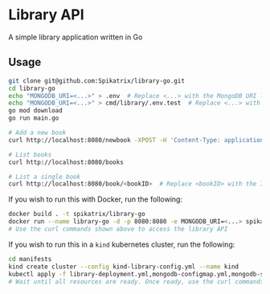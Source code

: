 # Library API

A simple library application written in Go

## Usage

```bash
git clone git@github.com:Spikatrix/library-go.git
cd library-go
echo "MONGODB_URI=<...>" > .env  # Replace <...> with the MongoDB URI link
echo "MONGODB_URI=<...>" > cmd/library/.env.test  # Replace <...> with the testing MongoDB URI link (DB for testing)
go mod download
go run main.go

# Add a new book
curl http://localhost:8080/newbook -XPOST -H 'Content-Type: application/json' -d '{"name": "Atomic Habits", "author": "James Clear"}'

# List books
curl http://localhost:8080/books

# List a single book
curl http://localhost:8080/book/<bookID>  # Replace <bookID> with the ID of the book
```

If you wish to run this with Docker, run the following:

```bash
docker build . -t spikatrix/library-go
docker run --name library-go -d -p 8080:8080 -e MONGODB_URI=<...> spikatrix/library-go # Replace <...> with the MongoDB URI link
# Use the curl commands shown above to access the library API
```

If you wish to run this in a `kind` kubernetes cluster, run the following:

```bash
cd manifests
kind create cluster --config kind-library-config.yml --name kind
kubectl apply -f library-deployment.yml,mongodb-configmap.yml,mongodb-statefulset.yml
# Wait until all resources are ready. Once ready, use the curl commands shown above to access the library API
```